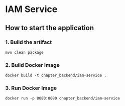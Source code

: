 # IAM Service

## How to start the application

### 1. Build the artifact
```
mvn clean package  
```

### 2. Build Docker Image
```
docker build -t chapter_backend/iam-service .   
```

### 3. Run Docker Image
```
docker run -p 8080:8080 chapter_backend/iam-service   
```